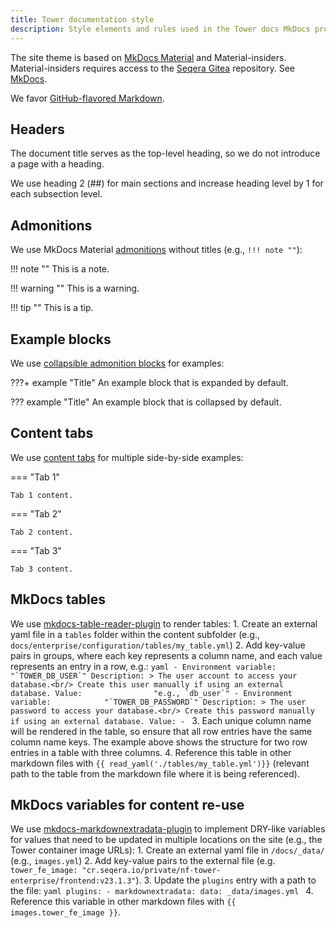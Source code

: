 ```yaml
---
title: Tower documentation style
description: Style elements and rules used in the Tower docs MkDocs project
---
```


The site theme is based on [MkDocs Material](https://squidfunk.github.io/mkdocs-material/) and Material-insiders. Material-insiders requires access to the [Seqera Gitea](https://git.seqera.io/) repository. See [MkDocs](./mkdocs.md). 

We favor [GitHub-flavored Markdown](https://github.github.com/gfm/). 

## Headers

The document title serves as the top-level heading, so we do not introduce a page with a heading.

We use heading 2 (##) for main sections and increase heading level by 1 for each subsection level. 

## Admonitions

We use MkDocs Material [admonitions](https://squidfunk.github.io/mkdocs-material/reference/admonitions/#removing-the-title) without titles (e.g., `!!! note ""`):

!!! note ""
    This is a note. 

!!! warning ""
    This is a warning. 

!!! tip ""
    This is a tip. 

## Example blocks

We use [collapsible admonition blocks](https://squidfunk.github.io/mkdocs-material/reference/admonitions/#collapsible-blocks) for examples:

???+ example "Title" 
    An example block that is expanded by default.


??? example "Title" 
    An example block that is collapsed by default. 

## Content tabs

We use [content tabs](https://squidfunk.github.io/mkdocs-material/reference/content-tabs/) for multiple side-by-side examples:

=== "Tab 1"

    Tab 1 content. 

=== "Tab 2"

    Tab 2 content. 

=== "Tab 3"

    Tab 3 content. 

## MkDocs tables

We use [mkdocs-table-reader-plugin](https://timvink.github.io/mkdocs-table-reader-plugin/) to render tables:
    1. Create an external yaml file in a `tables` folder within the content subfolder (e.g., `docs/enterprise/configuration/tables/my_table.yml`)
    2. Add key-value pairs in groups, where each key represents a column name, and each value represents an entry in a row, e.g.:
        ```yaml
        -
        Environment variable:            "`TOWER_DB_USER`"
        Description: >
            The user account to access your database.<br/>
            Create this user manually if using an external database.
        Value:                "e.g., `db_user`"
        -
        Environment variable:            "`TOWER_DB_PASSWORD`"
        Description: >
            The user password to access your database.<br/>
            Create this password manually if using an external database.
        Value:
        -
        ```
    3. Each unique column name will be rendered in the table, so ensure that all row entries have the same column name keys. The example above shows the structure for two row entries in a table with three columns.
    4. Reference this table in other markdown files with `{{ read_yaml('./tables/my_table.yml')}}` (relevant path to the table from the markdown file where it is being referenced).

## MkDocs variables for content re-use

We use [mkdocs-markdownextradata-plugin](https://github.com/rosscdh/mkdocs-markdownextradata-plugin) to implement DRY-like variables for values that need to be updated in multiple locations on the site (e.g., the Tower container image URLs):
    1. Create an external yaml file in `/docs/_data/` (e.g., `images.yml`)
    2. Add key-value pairs to the external file (e.g. `tower_fe_image: "cr.seqera.io/private/nf-tower-enterprise/frontend:v23.1.3"`).
    3. Update the `plugins` entry with a path to the file:
        ```yaml
        plugins:
            - markdownextradata:
                data: _data/images.yml
        ```
    4. Reference this variable in other markdown files with `{{ images.tower_fe_image }}`.

